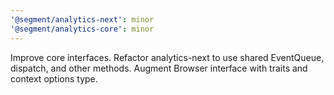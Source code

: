 ```yaml
---
'@segment/analytics-next': minor
'@segment/analytics-core': minor
---
```


Improve core interfaces. Refactor analytics-next to use shared EventQueue, dispatch, and other methods.
Augment Browser interface with traits and context options type.
